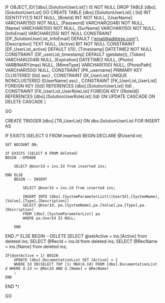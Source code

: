 ﻿
 IF OBJECT_ID('[dbo].[SolutionUserList]') IS NOT NULL 
 DROP TABLE [dbo].[SolutionUserList] 
 GO
 CREATE TABLE [dbo].[SolutionUserList] ( 
 [Id]           INT              IDENTITY(1,1)          NOT NULL,
 [RoleId]       INT                                     NOT NULL,
 [UserName]     VARCHAR(150)                            NOT NULL,
 [Password]     VARCHAR(2048)                           NOT NULL,
 [Name]         VARCHAR(150)                            NOT NULL,
 [SurName]      VARCHAR(150)                            NOT NULL,
 [InfoEmail]    VARCHAR(255)                            NOT NULL  CONSTRAINT [DF_SolutionUserList_InfoEmail] DEFAULT ('email@address.com'),
 [Description]  TEXT                                        NULL,
 [Active]       BIT                                     NOT NULL  CONSTRAINT [DF_UserList_active] DEFAULT ((1)),
 [Timestamp]    DATETIME2                               NOT NULL  CONSTRAINT [DF_userList_timestamp] DEFAULT (getdate()),
 [Token]        VARCHAR(2048)                               NULL,
 [Expiration]   DATETIME2                                   NULL,
 [Photo]        VARBINARY(max)                              NULL,
 [MimeType]     VARCHAR(100)                                NULL,
 [PhotoPath]    VARCHAR(500)                                NULL,
 CONSTRAINT   [PK_username]  PRIMARY KEY CLUSTERED    ([Id] asc) ,
 CONSTRAINT   [IX_UserList]  UNIQUE      NONCLUSTERED ([UserName] asc) ,
 CONSTRAINT [FK_UserList_UserList] FOREIGN KEY ([Id]) REFERENCES [dbo].[SolutionUserList] (Id) ,
 CONSTRAINT [FK_UserList_UserRoleList] FOREIGN KEY ([RoleId]) REFERENCES [dbo].[SolutionUserRoleList] (Id)  ON UPDATE CASCADE  ON DELETE CASCADE )
 
 
 GO
 
 CREATE   TRIGGER [dbo].[TR_UserList] ON dbo.SolutionUserList
FOR INSERT
AS
 
IF EXISTS (SELECT 0 FROM inserted)
BEGIN
	DECLARE @UserId int;

	SET NOCOUNT ON;

    IF EXISTS (SELECT 0 FROM deleted)
    BEGIN --UPDADE

		SELECT @UserId = ins.Id from inserted ins;

	END ELSE
		BEGIN -- INSERT

			SELECT @UserId = ins.Id from inserted ins;
			
			INSERT INTO [dbo].[SystemParameterList]([UserId],[SystemName],[Value],[Type],[Description])
			SELECT @UserId, pa.[SystemName],pa.[Value],pa.[Type],pa.[Description]
			FROM [dbo].[SystemParameterList] pa
			WHERE pa.UserId IS NULL;

		END
END /* ELSE 
BEGIN --DELETE
	SELECT @setActive = ins.[Active] from deleted ins;
	SELECT @RecId = ins.Id from deleted ins;
	SELECT @RecName = ins.[Name] from deleted ins;

	IF(@setActive = 1) BEGIN
		UPDATE [dbo].DocumentationList SET [Active] = 1 
		WHERE Id IN(SELECT TOP (1) MAX(d.Id) FROM [dbo].DocumentationList d WHERE d.Id <> @RecId AND d.[Name] = @RecName)
		;
	END
END
*/

 GO